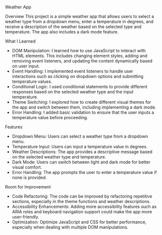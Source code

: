 Weather App

Overview
This project is a simple weather app that allows users to select a weather type from a dropdown menu, enter a temperature in degrees, and receive a description of the weather based on the selected type and temperature. The app also includes a dark mode feature.

What I Learned
- DOM Manipulation: I learned how to use JavaScript to interact with HTML elements. This includes changing element styles, adding and removing event listeners, and updating the content dynamically based on user input.
- Event Handling: I implemented event listeners to handle user interactions such as clicking on dropdown options and submitting temperature values.
- Conditional Logic: I used conditional statements to provide different responses based on the selected weather type and the input temperature.
- Theme Switching: I explored how to create different visual themes for the app and switch between them, including implementing a dark mode.
- Error Handling: I added basic validation to ensure that the user inputs a temperature value before proceeding.

Features
- Dropdown Menu: Users can select a weather type from a dropdown menu.
- Temperature Input: Users can input a temperature value in degrees.
- Weather Descriptions: The app provides a descriptive message based on the selected weather type and temperature.
- Dark Mode: Users can switch between light and dark mode for better visual comfort.
- Error Handling: The app prompts the user to enter a temperature value if none is provided.

Room for Improvement
- Code Refactoring: The code can be improved by refactoring repetitive sections, especially in the theme functions and weather descriptions.
- Accessibility Enhancements: Adding more accessibility features such as ARIA roles and keyboard navigation support could make the app more user-friendly.
- Optimization: Optimize JavaScript and CSS for better performance, especially when dealing with multiple DOM manipulations.

